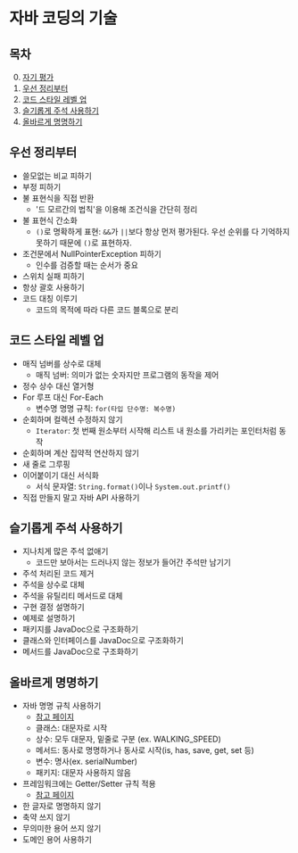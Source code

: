 # 자바 코딩의 기술 #
## 목차
0. [자기 평가](https://github.com/eter2/Note/blob/master/java/9791165212315/0)
1. [우선 정리부터](#우선-정리부터)
1. [코드 스타일 레벨 업](#코드-스타일-레벨-업)
1. [슬기롭게 주석 사용하기](#슬기롭게-주석-사용하기)
1. [올바르게 명명하기](#올바르게-명명하기)

## 우선 정리부터
* 쓸모없는 비교 피하기
* 부정 피하기
* 불 표현식을 직접 반환
    * '드 모르간의 법칙'을 이용해 조건식을 간단히 정리
* 불 표현식 간소화
    * `()`로 명확하게 표현: `&&`가 `||`보다 항상 먼저 평가된다. 우선 순위를 다 기억하지 못하기 때문에 `()`로 표현하자.
* 조건문에서 NullPointerException 피하기
    * 인수를 검증할 때는 순서가 중요
* 스위치 실패 피하기
* 항상 괄호 사용하기
* 코드 대칭 이루기
    * 코드의 목적에 따라 다른 코드 블록으로 분리

## 코드 스타일 레벨 업
* 매직 넘버를 상수로 대체
    * 매직 넘버: 의미가 없는 숫자지만 프로그램의 동작을 제어
* 정수 상수 대신 열거형
* For 루프 대신 For-Each
    * 변수명 명명 규칙: `for(타입 단수명: 복수명)`
* 순회하며 컬렉션 수정하지 않기
    * `Iterator`: 첫 번째 원소부터 시작해 리스트 내 원소를 가리키는 포인터처럼 동작
* 순회하며 계산 집약적 연산하지 않기
* 새 줄로 그루핑
* 이어붙이기 대신 서식화
    * 서식 문자열: `String.format()`이나 `System.out.printf()`
* 직접 만들지 말고 자바 API 사용하기

## 슬기롭게 주석 사용하기
* 지나치게 많은 주석 없애기
    * 코드만 보아서는 드러나지 않는 정보가 들어간 주석만 남기기
* 주석 처리된 코드 제거
* 주석을 상수로 대체
* 주석을 유틸리티 메서드로 대체
* 구현 결정 설명하기
* 예제로 설명하기
* 패키지를 JavaDoc으로 구조화하기
* 클래스와 인터페이스를 JavaDoc으로 구조화하기
* 메서드를 JavaDoc으로 구조화하기

## 올바르게 명명하기
* 자바 명명 규칙 사용하기
    * [참고 페이지](http://www.oracle.com/technetwork/java/codeconventions-150003.pdf)
    * 클래스: 대문자로 시작
    * 상수: 모두 대문자, 밑줄로 구분 (ex. WALKING_SPEED)
    * 메서드: 동사로 명명하거나 동사로 시작(is, has, save, get, set 등)
    * 변수: 명사(ex. serialNumber)
    * 패키지: 대문자 사용하지 않음
* 프레임워크에는 Getter/Setter 규칙 적용
    * [참고 페이지](http://download.oracle.com/otndocs/jcp/7224-javabeans-1.01-fr-spec-oth-JSpec/)
* 한 글자로 명명하지 않기
* 축약 쓰지 않기
* 무의미한 용어 쓰지 않기
* 도메인 용어 사용하기

